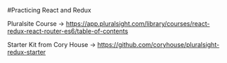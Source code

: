 #Practicing React and Redux


Pluralsite Course -> https://app.pluralsight.com/library/courses/react-redux-react-router-es6/table-of-contents

Starter Kit from Cory House -> https://github.com/coryhouse/pluralsight-redux-starter

